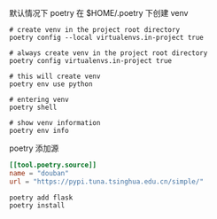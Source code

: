 默认情况下 poetry 在 $HOME/.poetry 下创建 venv

```shell
# create venv in the project root directory
poetry config --local virtualenvs.in-project true

# always create venv in the project root directory
poetry config virtualenvs.in-project true 

# this will create venv
poetry env use python

# entering venv
poetry shell

# show venv information
poetry env info
```

poetry 添加源

```toml
[[tool.poetry.source]]
name = "douban"
url = "https://pypi.tuna.tsinghua.edu.cn/simple/"
```

```shell
poetry add flask
poetry install
```

